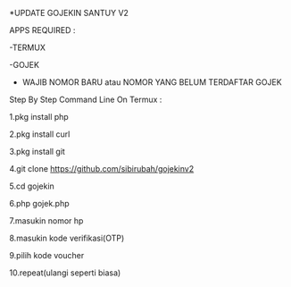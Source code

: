 *UPDATE GOJEKIN SANTUY V2

APPS REQUIRED :

-TERMUX

-GOJEK

- WAJIB NOMOR BARU atau NOMOR YANG BELUM TERDAFTAR GOJEK


Step By Step Command Line On Termux :

1.pkg install php

2.pkg install curl

3.pkg install git

4.git clone https://github.com/sibirubah/gojekinv2

5.cd gojekin

6.php gojek.php

7.masukin nomor hp

8.masukin kode verifikasi(OTP)

9.pilih kode voucher

10.repeat(ulangi seperti biasa)
